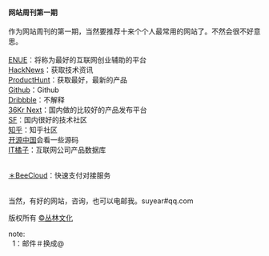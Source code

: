 <h4>网站周刊第一期</h4>

作为网站周刊的第一期，当然要推荐十来个个人最常用的网站了。不然会很不好意思。<br/><br/>
<a href="http://enue.cn">ENUE</a>：将称为最好的互联网创业辅助的平台<br/>
<a href="https://news.ycombinator.com">HackNews</a>：获取技术资讯<br/>
<a href="http://www.producthunt.com/">ProductHunt</a>：获取最好，最新的产品<br/>
<a href="https://github.com">Github</a>：Github<br/>
<a href="https://dribbble.com/">Dribbble</a>：不解释<br/>
<a href="http://next.36kr.com/posts">36Kr Next</a>：国内做的比较好的产品发布平台<br/>
<a href="http://segmentfault.com/">SF</a>：国内很好的技术社区<br/>
<a href="http://www.zhihu.com">知乎</a>：知乎社区<br/>
<a href="http://www.oschina.net/">开源中国</a>会看一些源码<br/>
<a href="http://itjuzi.com/">IT橘子</a>：互联网公司产品数据库<br/>

<br/>
<a href="https://beecloud.cn/">＊BeeCloud</a>：快速支付对接服务<br/>

<br/>当然，有好的网站，咨询，也可以电邮我。suyear#qq.com
<br/>

版权所有 <a href="http://enue.cn">&copy;丛林文化</a>
<br/>
<p>note:<br/>
  &nbsp;&nbsp;1：邮件＃换成@
</p>  
